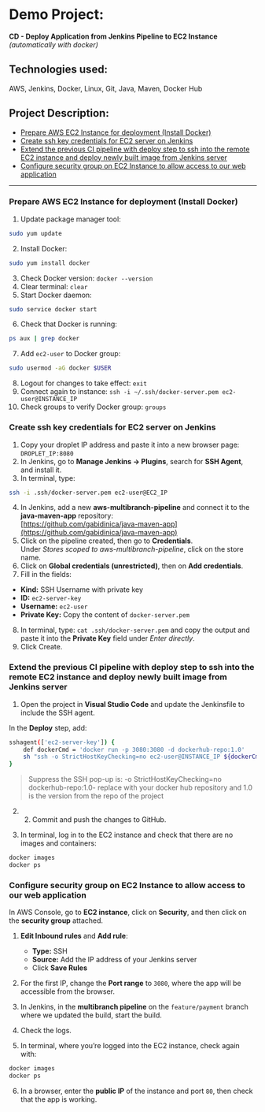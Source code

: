 # Demo Project:  
**CD - Deploy Application from Jenkins Pipeline to EC2 Instance**  
*(automatically with docker)*  

## Technologies used:
AWS, Jenkins, Docker, Linux, Git, Java, Maven, Docker Hub  

## Project Description:
- [Prepare AWS EC2 Instance for deployment (Install Docker)](#prepare-aws-ec2-instance-for-deployment-install-docker)  
- [Create ssh key credentials for EC2 server on Jenkins](#create-ssh-key-credentials-for-ec2-server-on-jenkins)  
- [Extend the previous CI pipeline with deploy step to ssh into the remote EC2 instance and deploy newly built image from Jenkins server](#extend-the-previous-ci-pipeline-with-deploy-step-to-ssh-into-the-remote-ec2-instance-and-deploy-newly-built-image-from-jenkins-server)  
- [Configure security group on EC2 Instance to allow access to our web application](#configure-security-group-on-ec2-instance-to-allow-access-to-our-web-application)  

---

### Prepare AWS EC2 Instance for deployment (Install Docker)

1. Update package manager tool:  
```bash
sudo yum update
```

2. Install Docker:
```bash
sudo yum install docker
```

3. Check Docker version: `docker --version`
4. Clear terminal: `clear`
5. Start Docker daemon:
```bash
sudo service docker start
```

6. Check that Docker is running:
```bash
ps aux | grep docker
```

7. Add `ec2-user` to Docker group:
```bash
sudo usermod -aG docker $USER
```

8. Logout for changes to take effect: `exit`
9. Connect again to instance: `ssh -i ~/.ssh/docker-server.pem ec2-user@INSTANCE_IP`
10. Check groups to verify Docker group: `groups`

### Create ssh key credentials for EC2 server on Jenkins

1. Copy your droplet IP address and paste it into a new browser page: `DROPLET_IP:8080`
2. In Jenkins, go to **Manage Jenkins → Plugins**, search for **SSH Agent**, and install it.
3. In terminal, type:  
```bash
ssh -i .ssh/docker-server.pem ec2-user@EC2_IP
```

4. In Jenkins, add a new **aws-multibranch-pipeline** and connect it to the **java-maven-app** repository:  
[https://github.com/gabidinica/java-maven-app](https://github.com/gabidinica/java-maven-app)
5. Click on the pipeline created, then go to **Credentials**.  
Under *Stores scoped to aws-multibranch-pipeline*, click on the store name.
6. Click on **Global credentials (unrestricted)**, then on **Add credentials**.
7. Fill in the fields:

- **Kind:** SSH Username with private key
- **ID:** `ec2-server-key`
- **Username:** `ec2-user`
- **Private Key:** Copy the content of `docker-server.pem`
 
8. In terminal, type:
`cat .ssh/docker-server.pem` and copy the output and paste it into the **Private Key** field under *Enter directly*.
9. Click Create.

### Extend the previous CI pipeline with deploy step to ssh into the remote EC2 instance and deploy newly built image from Jenkins server

1. Open the project in **Visual Studio Code** and update the Jenkinsfile to include the SSH agent.  

In the **Deploy** step, add:  

```bash
sshagent(['ec2-server-key']) {
    def dockerCmd = 'docker run -p 3080:3080 -d dockerhub-repo:1.0'
    sh "ssh -o StrictHostKeyChecking=no ec2-user@INSTANCE_IP ${dockerCmd}"
}
```

> Suppress the SSH pop-up is: -o StrictHostKeyChecking=no
> dockerhub-repo:1.0- replace with your docker hub repository and 1.0 is the version from the repo of the project

2. 2. Commit and push the changes to GitHub.

3. In terminal, log in to the EC2 instance and check that there are no images and containers:  
```bash
docker images
docker ps
```

### Configure security group on EC2 Instance to allow access to our web application

In AWS Console, go to **EC2 instance**, click on **Security**, and then click on the **security group** attached.  

1. **Edit Inbound rules** and **Add rule**:  
   - **Type:** SSH  
   - **Source:** Add the IP address of your Jenkins server  
   - Click **Save Rules**

2. For the first IP, change the **Port range** to `3080`, where the app will be accessible from the browser.
3. In Jenkins, in the **multibranch pipeline** on the `feature/payment` branch where we updated the build, start the build.
4. Check the logs.
5. In terminal, where you’re logged into the EC2 instance, check again with:  
```bash
docker images
docker ps
```

6. In a browser, enter the **public IP** of the instance and port `80`, then check that the app is working.

